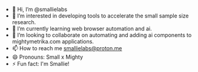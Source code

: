 - 👋 Hi, I’m @smallielabs
- 👀 I’m interested in developing tools to accelerate the small sample size research.
- 🌱 I’m currently learning web browser automation and ai.
- 💞️ I’m looking to collaborate on automating and adding ai components to mightymetrika.com applications.
- 📫 How to reach me smallielabs@proton.me
- 😄 Pronouns: Small x Mighty
- ⚡ Fun fact: I'm Smallie!

<!---
smallielabs/smallielabs is a ✨ special ✨ repository because its `README.md` (this file) appears on your GitHub profile.
You can click the Preview link to take a look at your changes.
--->

